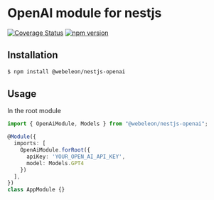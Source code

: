 # OpenAI module for nestjs

[![Coverage Status](https://coveralls.io/repos/github/Webeleon/nestjs-openai/badge.svg?branch=main)](https://coveralls.io/github/Webeleon/nestjs-openai?branch=main)
[![npm version](https://badge.fury.io/js/%40webeleon%2Fnestjs-openai.svg)](https://badge.fury.io/js/%40webeleon%2Fnestjs-openai)

## Installation

```bash
$ npm install @webeleon/nestjs-openai
```

## Usage

In the root module

```ts
import { OpenAiModule, Models } from "@webeleon/nestjs-openai";

@Module({
  imports: [
    OpenAiModule.forRoot({
      apiKey: 'YOUR_OPEN_AI_API_KEY',
      model: Models.GPT4
    })
  ],
})
class AppModule {}
```





